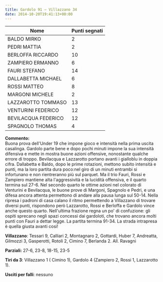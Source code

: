 ```yaml
---
title: Gardolo 91 – Villazzano 34
date: 2014-10-20T19:41:13+00:00
---
```

| **Nome** | **Punti segnati** |
| -------- | ----------------- |
| BALDO MIRKO | 2 |
| PEDRI MATTIA | 2 |
| BERLOFFA RICCARDO | 10 |
| ZAMPIERO ERMANNO | 6 |
| FAURI STEFANO | 14 |
| DALLABETTA MICHAEL | 6 |
| ROSSI MATTEO | 8 |
| MARGONI MICHELE | 2 |
| LAZZAROTTO TOMMASO | 13 |
| VENTURINI FEDERICO | 12 |
| BEVILACQUA FEDERICO | 12 |
| SPAGNOLO THOMAS | 4 |

**Commento:**  
Buona prova dell'Under 19 che impone gioco e intensità nella prima uscita casalinga. Gardolo parte bene e dopo pochi minuti impone la sua intensità difensiva e mette in mostra buone azioni offensive, nonostante qualche errore di troppo. Bevilacqua e Lazzarotto portano avanti i gialloblu in doppia cifra. Dallabetta e Baldo, dopo le prime rotazioni, mettono subito intensità e punti, ma la loro partita dura poco:nel giro di un minuti entrambi si infortunano e non rientreranno più sul parquet. Ma il trio Fauri, Rossi e Zampiero mantiene alta l'aggressività e la lucidità offensiva, e il quarto termina sul 27-6. Nel secondo quarto le ottime azioni nel colorato di Venturini e Bevilacqua, le buone prove di Margoni, Spagnolo e Pedri, e una difesa ancora attenta permettono di andare alla pausa lunga sul 50-14. Nella ripresa i padroni di casa calano il ritmo permettendo a Villazzano di trovare diversi punti, rispondono però Lazzarotto, Rossi e Berloffa e Gardolo vince anche questo quarto. Nell'ultima frazione regna un po' di confuzione: gli ospiti sprecano negli spazi concessi dai gardoloti, che trovano ancora molti punti con Fauri a dettar legge. La partita termina 91-34. La strada intrapresa è quella giusta avanti così!

**Villazzano**: Tessari 9, Calliari 2, Montagnaro 2, Gottardi, Huber 7, Andreatta, Gilmozzi 3, Gasperotti, Rotoli 2, Cimino 7, Berlanda 2. All. Ravagni

**Parziali:** 27-6, 23-8, 18-15, 23-5

**Tiri da 3**: Villazzano 1 ( Cimino 1), Gardolo 4 (Zampiero 2, Rossi 1, Lazzarotto 1).

**Usciti per falli**: nessuno